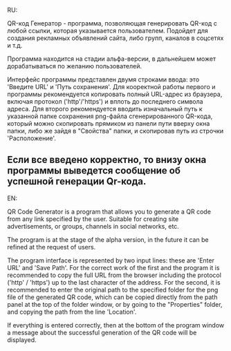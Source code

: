 RU:

QR-код Генератор - программа, позволяющая генерировать QR-код с любой ссылки, которая указывается пользователем.
Подойдет для создания рекламных объявлений сайта, либо групп, каналов в соцсетях и т.д.

Программа находится на стадии альфа-версии, в дальнейшем может дорабатываться по желанию пользователей.

Интерфейс программы представлен двумя строками ввода: это 'Введите URL' и 'Путь сохранения'. Для кооректной работы первого и программы
рекомендуется копировать полный URL-адрес из браузера, включая протокол ('http'/'https') и вплоть до последнего символа адреса.
Для второго рекомендуется вводить изначальный путь к указанной папке сохранения png-файла сгенерированного QR-кода,
который можно скопировать прямиком из панели пути вверху окна папки, либо же зайдя в "Свойства" папки, и скопировав путь из строчки 'Расположение'.

Если все введено корректно, то внизу окна программы выведется сообщение об успешной генерации Qr-кода.
----------------------------------------------------------------------------------------------------------------------------------------------------
EN:

QR Code Generator is a program that allows you to generate a QR code from any link specified by the user.
Suitable for creating site advertisements, or groups, channels in social networks, etc.

The program is at the stage of the alpha version, in the future it can be refined at the request of users.

The program interface is represented by two input lines: these are 'Enter URL' and 'Save Path'. For the correct work of the first and the program
it is recommended to copy the full URL from the browser including the protocol ('http' / 'https') up to the last character of the address.
For the second, it is recommended to enter the original path to the specified folder for the png file of the generated QR code, 
which can be copied directly from the path panel at the top of the folder window, or
by going to the "Properties" folder, and copying the path from the line 'Location'.

If everything is entered correctly, then at the bottom of the program window a message about the successful generation of the QR code will be displayed.